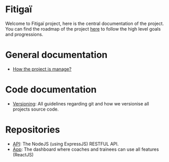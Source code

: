 # Fitigaï

Welcome to Fitigaï project, here is the central documentation of the project.  
You can find the roadmap of the project [here](https://github.com/orgs/fitigai/projects/2?fullscreen=true) to follow the high level goals and progressions.

# General documentation

- [How the project is manage?]()

# Code documentation

- [Versioning](/home/versioning): All guidelines regarding git and how we versionise all projects source code.

# Repositories

- [API](/home/api): The NodeJS (using ExpressJS) RESTFUL API. 
- [App](/home/app): The dashboard where coaches and trainees can use all features (ReactJS)
